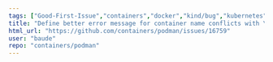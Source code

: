 ```yaml
---
tags: ["Good-First-Issue","containers","docker","kind/bug","kubernetes","linux","oci"]
title: "Define better error message for container name conflicts with \"external\" storage"
html_url: "https://github.com/containers/podman/issues/16759"
user: "baude"
repo: "containers/podman"
---
```


